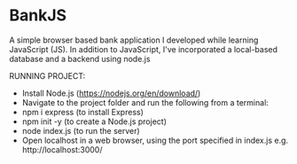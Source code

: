 # BankJS

A simple browser based bank application I developed while learning JavaScript (JS). 
In addition to JavaScript, I've incorporated a local-based database and a backend using node.js


RUNNING PROJECT:

- Install Node.js (https://nodejs.org/en/download/)
- Navigate to the project folder and run the following from a terminal:
- npm i express (to install Express)
- npm init -y (to create a Node.js project)
- node index.js (to run the server)
- Open localhost in a web browser, using the port specified in index.js e.g. http://localhost:3000/
